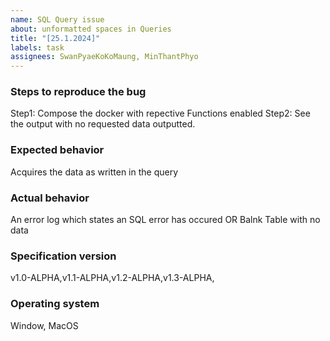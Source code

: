 ```yaml
---
name: SQL Query issue
about: unformatted spaces in Queries
title: "[25.1.2024]"
labels: task
assignees: SwanPyaeKoKoMaung, MinThantPhyo
---
```


### Steps to reproduce the bug
Step1: Compose the docker with repective Functions enabled
Step2: See the output with no requested data outputted.

### Expected behavior
Acquires the data as written in the query

### Actual behavior
An error log which states an SQL error has occured
OR
Balnk Table with no data

### Specification version
v1.0-ALPHA,v1.1-ALPHA,v1.2-ALPHA,v1.3-ALPHA,

### Operating system
Window, MacOS
